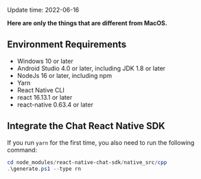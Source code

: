 Update time: 2022-06-16

**Here are only the things that are different from MacOS.**

## Environment Requirements

- Windows 10 or later
- Android Studio 4.0 or later, including JDK 1.8 or later
- NodeJs 16 or later, including npm
- Yarn
- React Native CLI
- react 16.13.1 or later
- react-native 0.63.4 or later

## Integrate the Chat React Native SDK

If you run `yarn` for the first time, you also need to run the following command:

```powershell
cd node_modules/react-native-chat-sdk/native_src/cpp
.\generate.ps1 --type rn
```
